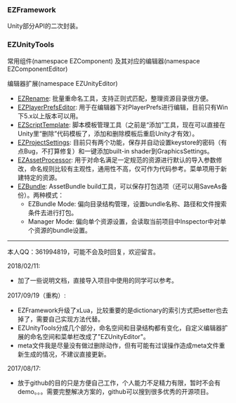 ### EZFramework 

Unity部分API的二次封装。

### EZUnityTools

常用组件(namespace EZComponent) 及其对应的编辑器(namespace EZComponentEditor)  

编辑器扩展(namespace EZUnityEditor)  
- [EZRename](Assets/EZUnityTools/Editor/EZUnityEditor/EZRename): 批量重命名工具，支持正则式匹配，整理资源目录很方便。
- [EZPlayerPrefsEditor](Assets/EZUnityTools/Editor/EZUnityEditor/EZPlayerPrefs): 用于在编辑器下对PlayerPrefs进行编辑，目前只有Win下5.x以上版本可以用。
- [EZScriptTemplate](Assets/EZUnityTools/Editor/EZUnityEditor/EZScriptTemplate): 脚本模板管理工具（之前是“添加”工具，现在可以直接在Unity里“删除”代码模板了，添加和删除模板后重启Unity才有效）。
- [EZProjectSettings](Assets/EZUnityTools/Editor/EZUnityEditor/EZProjectSettings): 目前只有两个功能，保存并自动设置keystore的密码（有点Bug，不打算修复）和一键添加built-in shader到GraphicsSettings。
- [EZAssetProcessor](Assets/EZUnityTools/Editor/EZUnityEditor/EZAssetProcessor): 用于对命名满足一定规范的资源进行默认的导入参数修改，命名规则比较有主观性，通用性不高，仅可作为代码参考。菜单项用于新建特定的资源。
- [EZBundle](Assets/EZUnityTools/Editor/EZUnityEditor/EZBundle): AssetBundle build工具，可以保存打包选项（还可以用SaveAs备份）。两种模式：  
  * EZBundle Mode: 偏向目录结构管理，设置bundle名称、路径和文件搜索条件去进行打包。
  * Manager Mode: 偏向单个资源设置，会读取当前项目中Inspector中对单个资源的bundle设置。

-----

本人QQ：361994819，可能不会及时回复，欢迎留言。

2018/02/11: 
- 加了一些说明文档，直接导入项目中使用的同学可以参考。

2017/09/19（重构）:
- EZFramework升级了xLua，比较重要的是dictionary的索引方式把setter也去掉了，需要自己实现方法代替。
- EZUnityTools分成几个部分，命名空间和目录结构都有变化，自定义编辑器扩展的命名空间和菜单栏改成了"EZUnityEditor"。
- meta文件我是尽量没有做过删除动作，但有可能有过误操作造成meta文件重新生成的情况，不建议直接更新。

2017/08/17:
- 放于github的目的只是方便自己工作，个人能力不足精力有限，暂时不会有demo。。。需要完整解决方案的，github可以搜到很多优秀的开源项目。